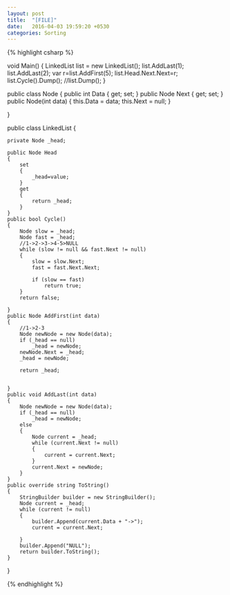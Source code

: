 ```yaml
---
layout: post
title:  "[FILE]"
date:   2016-04-03 19:59:20 +0530
categories: Sorting
---
```


{% highlight csharp %}

void Main()
{
	LinkedList list = new LinkedList();
	list.AddLast(1);
	list.AddLast(2);
	var r=list.AddFirst(5);
	list.Head.Next.Next=r;
	list.Cycle().Dump();
	//list.Dump();
}

public class Node
{
	public int Data { get; set; }
	public Node Next { get; set; }
	public Node(int data)
	{
		this.Data = data;
		this.Next = null;
	}

}

public class LinkedList
{

	private Node _head;

	public Node Head
	{
		set
		{
			_head=value;
		}
		get
		{
			return _head;
		}
	}
	public bool Cycle()
	{
		Node slow = _head;
		Node fast = _head;
		//1->2->3->4-5>NULL
		while (slow != null && fast.Next != null)
		{
			slow = slow.Next;
			fast = fast.Next.Next;

			if (slow == fast)
				return true;
		}
		return false;

	}
	public Node AddFirst(int data)
	{
		//1->2-3
		Node newNode = new Node(data);
		if (_head == null)
			_head = newNode;
		newNode.Next = _head;
		_head = newNode;
		
		return _head;


	}
	public void AddLast(int data)
	{
		Node newNode = new Node(data);
		if (_head == null)
			_head = newNode;
		else
		{
			Node current = _head;
			while (current.Next != null)
			{
				current = current.Next;
			}
			current.Next = newNode;
		}
	}
	public override string ToString()
	{
		StringBuilder builder = new StringBuilder();
		Node current = _head;
		while (current != null)
		{
			builder.Append(current.Data + "->");
			current = current.Next;

		}
		builder.Append("NULL");
		return builder.ToString();
	}

}


{% endhighlight %}